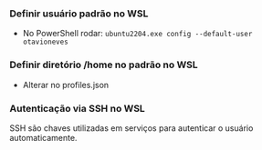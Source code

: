 ### Definir usuário padrão no WSL
- No PowerShell rodar: `ubuntu2204.exe config --default-user otavioneves`

### Definir diretório /home no padrão no WSL
- Alterar no profiles.json

### Autenticação via SSH no WSL
SSH são chaves utilizadas em serviços para autenticar o usuário automaticamente.
